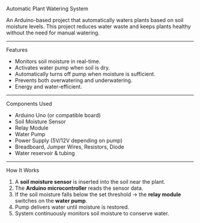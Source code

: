 Automatic Plant Watering System

An Arduino-based project that automatically waters plants based on soil moisture levels. 
This project reduces water waste and keeps plants healthy without the need for manual watering.
 
---   
  
 Features
- Monitors soil moisture in real-time.
- Activates water pump when soil is dry.
- Automatically turns off pump when moisture is sufficient.
- Prevents both overwatering and underwatering.
- Energy and water-efficient.

--- 

Components Used
- Arduino Uno (or compatible board)
- Soil Moisture Sensor
- Relay Module
- Water Pump 
- Power Supply (5V/12V depending on pump)
- Breadboard, Jumper Wires, Resistors, Diode
- Water reservoir & tubing

---

 How It Works
1. A **soil moisture sensor** is inserted into the soil near the plant.  
2. The **Arduino microcontroller** reads the sensor data.  
3. If the soil moisture falls below the set threshold → the **relay module** switches on the **water pump**.  
4. Pump delivers water until moisture is restored.  
5. System continuously monitors soil moisture to conserve water.
